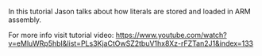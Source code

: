 In this tutorial Jason talks about how literals are stored and loaded in ARM assembly.

For more info visit tutorial video:
https://www.youtube.com/watch?v=eMluWRp5hbI&list=PLs3KjaCtOwSZ2tbuV1hx8Xz-rFZTan2J1&index=133
